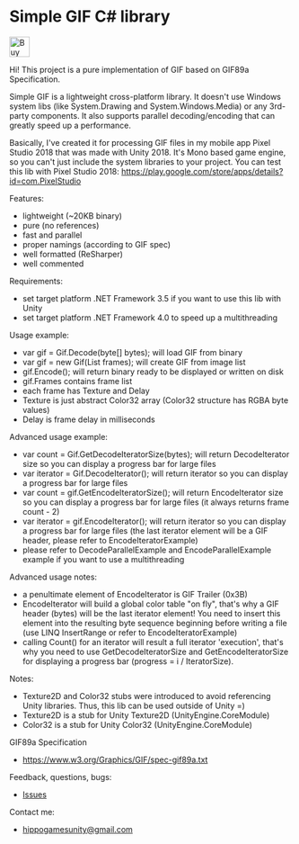 # Simple GIF C# library

<a href='https://ko-fi.com/S6S5DWU2' target='_blank'><img height='36' style='border:0px;height:36px;' src='https://az743702.vo.msecnd.net/cdn/kofi2.png?v=0' border='0' alt='Buy Me a Coffee at ko-fi.com' /></a>

Hi! This project is a pure implementation of GIF based on GIF89a Specification.

Simple GIF is a lightweight cross-platform library. It doesn't use Windows system libs (like System.Drawing and System.Windows.Media) or any 3rd-party components. It also supports parallel decoding/encoding that can greatly speed up a performance.

Basically, I've created it for processing GIF files in my mobile app Pixel Studio 2018 that was made with Unity 2018. It's Mono based game engine, so you can't just include the system libraries to your project. You can test this lib with Pixel Studio 2018: https://play.google.com/store/apps/details?id=com.PixelStudio

Features:
- lightweight (~20KB binary)
- pure (no references)
- fast and parallel
- proper namings (according to GIF spec)
- well formatted (ReSharper)
- well commented

Requirements:
- set target platform .NET Framework 3.5 if you want to use this lib with Unity
- set target platform .NET Framework 4.0 to speed up a multithreading

Usage example:
- var gif = Gif.Decode(byte[] bytes); will load GIF from binary
- var gif = new Gif(List<GifFrame> frames); will create GIF from image list
- gif.Encode(); will return binary ready to be displayed or written on disk
- gif.Frames contains frame list
- each frame has Texture and Delay
- Texture is just abstract Color32 array (Color32 structure has RGBA byte values)
- Delay is frame delay in milliseconds

Advanced usage example:
- var count = Gif.GetDecodeIteratorSize(bytes); will return DecodeIterator size so you can display a progress bar for large files
- var iterator = Gif.DecodeIterator(); will return iterator so you can display a progress bar for large files
- var count = gif.GetEncodeIteratorSize(); will return EncodeIterator size so you can display a progress bar for large files (it always returns frame count - 2)
- var iterator = gif.EncodeIterator(); will return iterator so you can display a progress bar for large files (the last iterator element will be a GIF header, please refer to EncodeIteratorExample)
- please refer to DecodeParallelExample and EncodeParallelExample example if you want to use a multithreading

Advanced usage notes:
- a penultimate element of EncodeIterator is GIF Trailer (0x3B)
- EncodeIterator will build a global color table "on fly", that's why a GIF header (bytes) will be the last iterator element! You need to insert this element into the resulting byte sequence beginning before writing a file (use LINQ InsertRange or refer to EncodeIteratorExample)
- calling Count() for an iterator will result a full iterator 'execution', that's why you need to use GetDecodeIteratorSize and GetEncodeIteratorSize for displaying a progress bar (progress = i / IteratorSize).

Notes:
- Texture2D and Color32 stubs were introduced to avoid referencing Unity libraries. Thus, this lib can be used outside of Unity =)
- Texture2D is a stub for Unity Texture2D (UnityEngine.CoreModule)
- Color32 is a stub for Unity Color32 (UnityEngine.CoreModule)

GIF89a Specification
- https://www.w3.org/Graphics/GIF/spec-gif89a.txt

Feedback, questions, bugs:
- <a href="https://github.com/hippogamesunity/SimpleGif/issues">Issues</a>

Contact me:
- hippogamesunity@gmail.com
